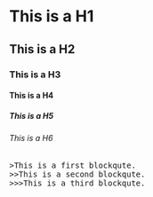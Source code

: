 # This is a H1
## This is a H2
### This is a H3
#### This is a H4
##### This is a H5
###### This is a H6

<pre>
>This is a first blockqute.
>>This is a second blockqute.
>>>This is a third blockqute.
</pre>

